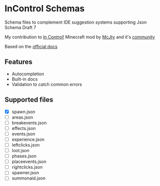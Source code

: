 # InControl Schemas

Schema files to complement IDE suggestion systems supporting Json Schema Draft 7

My contribution to [In Control!](https://github.com/McJtyMods/InControl) Minecraft mod by [McJty](https://www.mcjty.eu/) and it's [community](https://discord.gg/dRTtrdK)

Based on the [official docs](https://www.mcjty.eu/docs/mods/control-mods/control-mods-20)

## Features

- Autocompletion
- Built-in docs
- Validation to catch common errors

## Supported files

- [x] spawn.json
- [ ] areas.json
- [ ] breakevents.json
- [ ] effects.json
- [ ] events.json
- [ ] experience.json
- [ ] leftclicks.json
- [ ] loot.json
- [ ] phases.json
- [ ] placeevents.json
- [ ] rightclicks.json
- [ ] spawner.json
- [ ] summonaid.json
